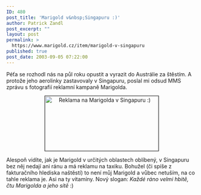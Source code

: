 ```yaml
---
ID: 480
post_title: 'Marigold v&nbsp;Singapuru :)'
author: Patrick Zandl
post_excerpt: ""
layout: post
permalink: >
  https://www.marigold.cz/item/marigold-v-singapuru
published: true
post_date: 2003-09-05 07:22:00
---
```

<P>Péťa se rozhodl nás na půl roku opustit a vyrazit do Austrálie za štěstím. A protože jeho aerolinky zastavovaly v Singapuru, poslal mi odsud MMS zprávu s fotografií reklamní kampaně Marigolda. </P>
<P align=center><IMG height=145 alt="Reklama na Marigolda v Singapuru :)" src="/wp-content/uploads/singapurmarigold.jpg" width=300 border=1></P>
<P>Alespoň vidíte, jak je Marigold v určitých oblastech oblíbený, v Singapuru bez něj nedají ani ránu a má reklamu na taxiku. Bohužel&#160;(či spíše z fakturačního hlediska naštěstí) to není můj&#160;Marigold a vůbec netuším, na co tahle reklama je. Asi na ty vitamíny. Nový slogan: <EM>Každé ráno velmi hbitě, čtu Marigolda a jeho sítě</EM> :)</P>